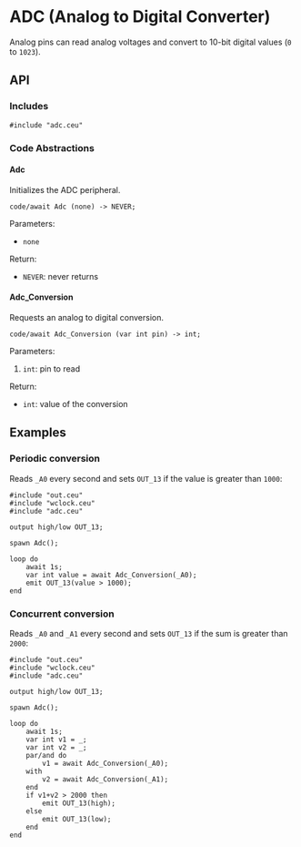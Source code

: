 # ADC (Analog to Digital Converter)

Analog pins can read analog voltages and convert to 10-bit digital values (`0`
to `1023`).

## API

### Includes

```
#include "adc.ceu"
```

### Code Abstractions

#### Adc

Initializes the ADC peripheral.

```
code/await Adc (none) -> NEVER;
```

Parameters:

- `none`

Return:

- `NEVER`: never returns

#### Adc_Conversion

Requests an analog to digital conversion.

```
code/await Adc_Conversion (var int pin) -> int;
```

Parameters:

1. `int`: pin to read

Return:

- `int`: value of the conversion

## Examples

### Periodic conversion

Reads `_A0` every second and sets `OUT_13` if the value is greater than `1000`:

```
#include "out.ceu"
#include "wclock.ceu"
#include "adc.ceu"

output high/low OUT_13;

spawn Adc();

loop do
    await 1s;
    var int value = await Adc_Conversion(_A0);
    emit OUT_13(value > 1000);
end
```

### Concurrent conversion

Reads `_A0` and `_A1` every second and sets `OUT_13` if the sum is greater than
`2000`:

```
#include "out.ceu"
#include "wclock.ceu"
#include "adc.ceu"

output high/low OUT_13;

spawn Adc();

loop do
    await 1s;
    var int v1 = _;
    var int v2 = _;
    par/and do
        v1 = await Adc_Conversion(_A0);
    with
        v2 = await Adc_Conversion(_A1);
    end
    if v1+v2 > 2000 then
        emit OUT_13(high);
    else
        emit OUT_13(low);
    end
end
```
